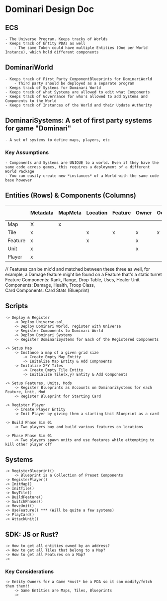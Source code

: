 # Dominari Design Doc

## ECS 
    - The Universe Program. Keeps tracks of Worlds
    - Keeps track of Entity PDAs as well
        - The same Token could have multiple Entities (One per World Instance), which hold different components

## DominariWorld
    - Keeps track of First Party ComponentBlueprints for DominariWorld  
        - Third party should be deployed as a separate program
    - Keeps track of Systems for Dominari World
    - Keeps track of what Systems are allowed to edit what Components
    - Keeps track of Governance for who's allowed to add Systems and Components to the World
    - Keeps track of Instances of the World and their Update Authority

## DominariSystems: A set of first party systems for game "Dominari"
    - A set of systems to define maps, players, etc

### Key Assumptions
    - Components and Systems are UNIQUE to a world. Even if they have the same code across games, this requires a deployment of a different World Package
    - You can easily create new *instances* of a World with the same code base however


## Entities (Rows) & Components (Columns)

|             | Metadata   | MapMeta    | Location | Feature | Owner | Occupant | Player Stats | Last Used | 
|:------------| :--------- | :--------- | :------- | :------ | :---- | :------- | :----------- | :-------- | 
| Map         |     X      |     x      |          |         |       |          |              |           | 
| Tile        |     x      |            |    x     |    x    |   x   |    x     |              |           | 
| Feature     |     x      |            |    x     |         |   x   |          |              |     x     | 
| Unit        |     x      |            |          |         |   x   |          |              |     x     | 
| Player      |     x      |            |          |         |       |          |       x      |           | 


// Features can be mix'd and matched between these three as well, for example, a Damage feature might be found on a Feature that's a static turret
Feature Components: Rank, Range, Drop Table, Uses, Healer
Unit Components: Damage, Health, Troop Class,  
Card Components: Card Stats (Blueprint)

## Scripts
    -> Deploy & Register
        -> Deploy Universe.sol
        -> Deploy Dominari World, register with Universe
        -> Register Components to Dominari World
        -> Deploy Dominari Systems
        -> Register DominariSystems for Each of the Registered Components

    -> Setup Map
        -> Instance a map of a given grid size
            -> Create Empty Map Entity
            -> Initalize Map Entity & Add Compnoents
        -> Initalize X*Y Tiles
            -> Create Empty Tile Entity
            -> Initialize Tile(x,y) Entity & Add Components

    -> Setup Features, Units, Mods
        -> Register Blueprints as Accounts on DominariSystems for each Feature, Unit, Mod
        -> Register Blueprint for Starting Card

    -> Register Player
        -> Create Player Entity
        -> Init Player by giving them a starting Unit Blueprint as a card

    -> Build Phase Sim 01
        -> Two players buy and build various features on locations

    -> Phase Phase Sim 01
        -> Two players spawn units and use features while attempting to kill other player off

## Systems
    -> RegisterBlueprint()
        -> Blueprint is a Collection of Preset Components
    -> RegisterPlayer()
    -> InitMap()
    -> InitTile()
    -> BuyTile()
    -> BuildFeature()
    -> SwitchPhases()
    -> MoveUnit()
    -> UseFeature() *** (Will be quite a few systems)
    -> PlayCard()
    -> AttackUnit()

## SDK: JS or Rust?
    -> How to get all entities owned by an address?
    -> How to get all Tiles that belong to a Map?
    -> How to get all Features on a Map? 
    -> 

### Key Considerations
    -> Entity Owners for a Game *must* be a PDA so it can modify/fetch them them!!
        -> Game Entities are Maps, Tiles, Blueprints
        -> 